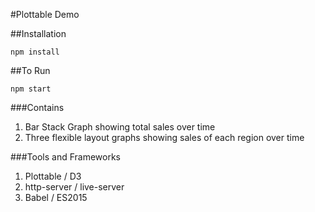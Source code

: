 #Plottable Demo

##Installation
```
npm install
```

##To Run
```
npm start
```

###Contains
1. Bar Stack Graph showing total sales over time
2. Three flexible layout graphs showing sales of each region over time

###Tools and Frameworks
1. Plottable / D3
2. http-server / live-server
3. Babel / ES2015
